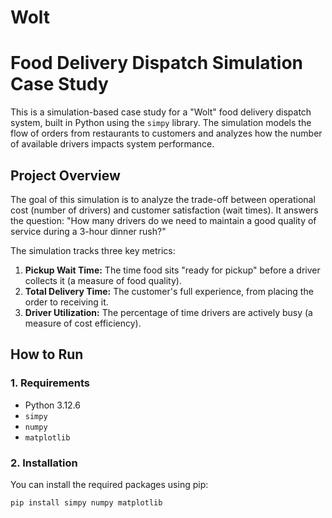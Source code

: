 # Wolt
# Food Delivery Dispatch Simulation Case Study

This is a simulation-based case study for a "Wolt" food delivery dispatch system, built in Python using the `simpy` library. The simulation models the flow of orders from restaurants to customers and analyzes how the number of available drivers impacts system performance.

## Project Overview

The goal of this simulation is to analyze the trade-off between operational cost (number of drivers) and customer satisfaction (wait times). It answers the question: "How many drivers do we need to maintain a good quality of service during a 3-hour dinner rush?"

The simulation tracks three key metrics:
1.  **Pickup Wait Time:** The time food sits "ready for pickup" before a driver collects it (a measure of food quality).
2.  **Total Delivery Time:** The customer's full experience, from placing the order to receiving it.
3.  **Driver Utilization:** The percentage of time drivers are actively busy (a measure of cost efficiency).

## How to Run

### 1. Requirements
* Python 3.12.6
* `simpy`
* `numpy`
* `matplotlib`

### 2. Installation
You can install the required packages using pip:
```bash
pip install simpy numpy matplotlib
